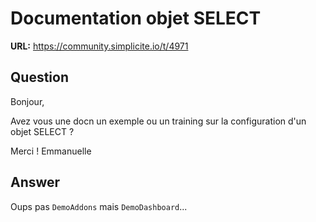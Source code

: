 # Documentation objet SELECT

**URL:** https://community.simplicite.io/t/4971

## Question
Bonjour,

Avez vous une docn un exemple ou un training sur la configuration d'un objet SELECT ?

Merci !
Emmanuelle

## Answer
Oups pas `DemoAddons` mais `DemoDashboard`...
